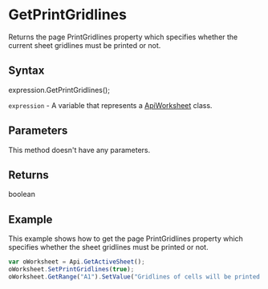 # GetPrintGridlines

Returns the page PrintGridlines property which specifies whether the current sheet gridlines must be printed or not.

## Syntax

expression.GetPrintGridlines();

`expression` - A variable that represents a [ApiWorksheet](../ApiWorksheet.md) class.

## Parameters

This method doesn't have any parameters.

## Returns

boolean

## Example

This example shows how to get the page PrintGridlines property which specifies whether the sheet gridlines must be printed or not.

```javascript
var oWorksheet = Api.GetActiveSheet();
oWorksheet.SetPrintGridlines(true);
oWorksheet.GetRange("A1").SetValue("Gridlines of cells will be printed on this page: " + oWorksheet.GetPrintGridlines());
```
